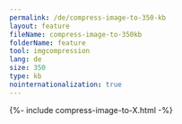 ```yaml
---
permalink: /de/compress-image-to-350-kb
layout: feature
fileName: compress-image-to-350kb
folderName: feature
tool: imgcompression
lang: de
size: 350
type: kb
nointernationalization: true
---
```

{%- include compress-image-to-X.html -%}       
